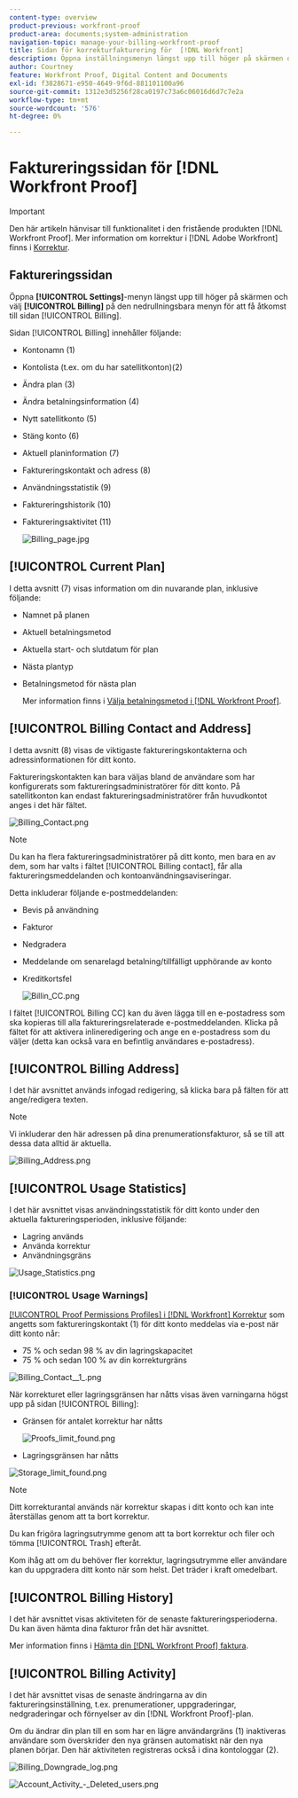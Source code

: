 ```yaml
---
content-type: overview
product-previous: workfront-proof
product-area: documents;system-administration
navigation-topic: manage-your-billing-workfront-proof
title: Sidan för korrekturfakturering för  [!DNL Workfront]
description: Öppna inställningsmenyn längst upp till höger på skärmen och välj Fakturering i listrutan för att få åtkomst till sidan [!UICONTROL Billing].
author: Courtney
feature: Workfront Proof, Digital Content and Documents
exl-id: f3828671-e950-4649-9f6d-881101100a96
source-git-commit: 1312e3d5256f28ca0197c73a6c06016d6d7c7e2a
workflow-type: tm+mt
source-wordcount: '576'
ht-degree: 0%

---
```


# Faktureringssidan för [!DNL Workfront Proof]

>[!IMPORTANT]
>
>Den här artikeln hänvisar till funktionalitet i den fristående produkten [!DNL Workfront Proof]. Mer information om korrektur i [!DNL Adobe Workfront] finns i [Korrektur](../../../review-and-approve-work/proofing/proofing.md).

## Faktureringssidan

Öppna **[!UICONTROL Settings]**-menyn längst upp till höger på skärmen och välj **[!UICONTROL Billing]** på den nedrullningsbara menyn för att få åtkomst till sidan [!UICONTROL Billing].

Sidan [!UICONTROL Billing] innehåller följande:

* Kontonamn (1)
* Kontolista (t.ex. om du har satellitkonton)(2)
* Ändra plan (3)
* Ändra betalningsinformation (4)
* Nytt satellitkonto (5)
* Stäng konto (6)
* Aktuell planinformation (7)
* Faktureringskontakt och adress (8)
* Användningsstatistik (9)
* Faktureringshistorik (10)
* Faktureringsaktivitet (11)

  ![Billing_page.jpg](assets/billing-page-350x315.jpg)

## [!UICONTROL Current Plan]

I detta avsnitt (7) visas information om din nuvarande plan, inklusive följande:

* Namnet på planen
* Aktuell betalningsmetod
* Aktuella start- och slutdatum för plan
* Nästa plantyp
* Betalningsmetod för nästa plan

  Mer information finns i [Välja betalningsmetod i [!DNL Workfront Proof]](../../../workfront-proof/wp-billingsettings/manage-your-billing/choose-payment-method-in-wp.md).

## [!UICONTROL Billing Contact and Address]

I detta avsnitt (8) visas de viktigaste faktureringskontakterna och adressinformationen för ditt konto.

Faktureringskontakten kan bara väljas bland de användare som har konfigurerats som faktureringsadministratörer för ditt konto. På satellitkonton kan endast faktureringsadministratörer från huvudkontot anges i det här fältet.

![Billing_Contact.png](assets/billing-contact-350x137.png)

>[!NOTE]
>
> Du kan ha flera faktureringsadministratörer på ditt konto, men bara en av dem, som har valts i fältet [!UICONTROL Billing contact], får alla faktureringsmeddelanden och kontoanvändningsaviseringar.

Detta inkluderar följande e-postmeddelanden:

* Bevis på användning
* Fakturor
* Nedgradera
* Meddelande om senarelagd betalning/tillfälligt upphörande av konto
* Kreditkortsfel

  ![Billin_CC.png](assets/billin-cc-350x103.png)

I fältet [!UICONTROL Billing CC] kan du även lägga till en e-postadress som ska kopieras till alla faktureringsrelaterade e-postmeddelanden. Klicka på fältet för att aktivera inlineredigering och ange en e-postadress som du väljer (detta kan också vara en befintlig användares e-postadress).

## [!UICONTROL Billing Address]

I det här avsnittet används infogad redigering, så klicka bara på fälten för att ange/redigera texten.

>[!NOTE]
>
> Vi inkluderar den här adressen på dina prenumerationsfakturor, så se till att dessa data alltid är aktuella.

![Billing_Address.png](assets/billing-address-350x199.png)

## [!UICONTROL Usage Statistics]

I det här avsnittet visas användningsstatistik för ditt konto under den aktuella faktureringsperioden, inklusive följande:

* Lagring används
* Använda korrektur
* Användningsgräns

![Usage_Statistics.png](assets/usage-statistics-350x51.png)

### [!UICONTROL Usage Warnings]

[[!UICONTROL Proof Permissions Profiles] i [!DNL Workfront] Korrektur](../../../workfront-proof/wp-acct-admin/account-settings/proof-perm-profiles-in-wp.md) som angetts som faktureringskontakt (1) för ditt konto meddelas via e-post när ditt konto når:

* 75 % och sedan 98 % av din lagringskapacitet
* 75 % och sedan 100 % av din korrekturgräns

![Billing_Contact__1_.png](assets/billing-contact--1--350x74.png)

När korrekturet eller lagringsgränsen har nåtts visas även varningarna högst upp på sidan [!UICONTROL Billing]:

* Gränsen för antalet korrektur har nåtts

  ![Proofs_limit_found.png](assets/proofs-limit-reached-350x65.png)

* Lagringsgränsen har nåtts

![Storage_limit_found.png](assets/storage-limit-reached-350x65.png)

>[!NOTE]
>
>Ditt korrekturantal används när korrektur skapas i ditt konto och kan inte återställas genom att ta bort korrektur.

Du kan frigöra lagringsutrymme genom att ta bort korrektur och filer och tömma [!UICONTROL Trash] efteråt.

Kom ihåg att om du behöver fler korrektur, lagringsutrymme eller användare kan du uppgradera ditt konto när som helst. Det träder i kraft omedelbart.

## [!UICONTROL Billing History]

I det här avsnittet visas aktiviteten för de senaste faktureringsperioderna. Du kan även hämta dina fakturor från det här avsnittet.

Mer information finns i [Hämta din [!DNL Workfront Proof] faktura](../../../workfront-proof/wp-billingsettings/manage-your-billing/download-wp-invoice.md).

## [!UICONTROL Billing Activity]

I det här avsnittet visas de senaste ändringarna av din faktureringsinställning, t.ex. prenumerationer, uppgraderingar, nedgraderingar och förnyelser av din [!DNL Workfront Proof]-plan.

Om du ändrar din plan till en som har en lägre användargräns (1) inaktiveras användare som överskrider den nya gränsen automatiskt när den nya planen börjar. Den här aktiviteten registreras också i dina kontologgar (2).

![Billing_Downgrade_log.png](assets/billing-downgrade-log-350x45.png)

![Account_Activity_-_Deleted_users.png](assets/account-activity---deleted-users-350x94.png)
